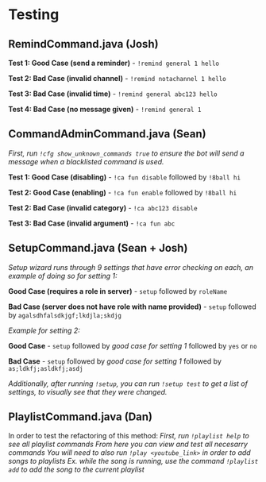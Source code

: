 # Testing

## RemindCommand.java (Josh)

**Test 1: Good Case (send a reminder)** - `!remind general 1 hello`

**Test 2: Bad Case (invalid channel)** - `!remind notachannel 1 hello`

**Test 3: Bad Case (invalid time)** - `!remind general abc123 hello`

**Test 4: Bad Case (no message given)** - `!remind general 1`

## CommandAdminCommand.java (Sean)

*First, run `!cfg show_unknown_commands true` to ensure the bot will send a message when a blacklisted command is used.*

**Test 1: Good Case (disabling)** - `!ca fun disable` followed by `!8ball hi`

**Test 2: Good Case (enabling)** - `!ca fun enable` followed by `!8ball hi`

**Test 2: Bad Case (invalid category)** - `!ca abc123 disable`

**Test 3: Bad Case (invalid argument)** - `!ca fun abc`

## SetupCommand.java (Sean + Josh)

*Setup wizard runs through 9 settings that have error checking on each, an example of doing so for setting 1:*

**Good Case (requires a role in server)** - `setup` followed by `roleName`

**Bad Case (server does not have role with name provided)** - `setup` followed by `agalsdhfalsdkjgf;lkdjla;skdjg`

*Example for setting 2:*

**Good Case** - `setup` followed by *good case for setting 1* followed by `yes` or `no`

**Bad Case** - `setup` followed by *good case for setting 1* followed by `as;ldkfj;asldkfj;asdj`

*Additionally, after running `!setup`, you can run `!setup test` to get a list of settings, to visually see that they were changed.*

## PlaylistCommand.java (Dan)
In order to test the refactoring of this method:
*First, run `!playlist help` to see all playlist commands*
*From here you can view and test all necesarry commands*
*You will need to also run `!play <youtube_link>` in order to add songs to playlists*
*Ex. while the song is running, use the command `!playlist add` to add the song to the current playlist*
